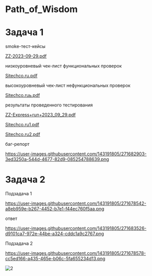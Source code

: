 # Path_of_Wisdom

# Задача 1

smoke-тест-кейсы 

[ZZ-2023-09-29.pdf](https://github.com/Maria-Sokolova/Path_of_Wisdom/files/12769401/ZZ-2023-09-29.pdf)

низкоуровневый чек-лист функциональных проверок

[Sitechco.ru.pdf](https://github.com/Maria-Sokolova/Path_of_Wisdom/files/12769377/Sitechco.ru.pdf)

высокоуровневый чек-лист нефункциональных проверок

[Sitechco.ruь.pdf](https://github.com/Maria-Sokolova/Path_of_Wisdom/files/12769381/Sitechco.ru.pdf)

результаты проведенного тестирования 

[ZZ-Express+run+2023_09_29.pdf](https://github.com/Maria-Sokolova/Path_of_Wisdom/files/12769632/ZZ-Express%2Brun%2B2023_09_29.pdf)

[Sitechco.ru1.pdf](https://github.com/Maria-Sokolova/Path_of_Wisdom/files/12769620/Sitechco.ru1.pdf)

[Sitechco.ru2.pdf](https://github.com/Maria-Sokolova/Path_of_Wisdom/files/12769622/Sitechco.ru2.pdf)

баг-репорт

https://user-images.githubusercontent.com/143191805/271682903-3ed3250a-544d-4677-82d9-085254788639.png


# Задача 2

Подзадача 1

https://user-images.githubusercontent.com/143191805/271678542-a8eb959e-b267-4452-b7e1-f44ec760f5aa.png

ответ 

https://user-images.githubusercontent.com/143191805/271683526-d9101ca7-972e-44be-a324-cddc1a9c2767.png

Подзадача 2

https://user-images.githubusercontent.com/143191805/271678578-cc5ed166-a435-465e-b06c-5fa655234d13.png

![2](https://github.com/Maria-Sokolova/Path_of_Wisdom/assets/143191805/775d8f5f-962f-4359-99b2-3390f34c5554)
